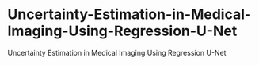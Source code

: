 # Uncertainty-Estimation-in-Medical-Imaging-Using-Regression-U-Net
Uncertainty Estimation in Medical Imaging Using Regression U-Net
